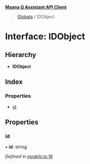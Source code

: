 **[Maana Q Assistant API Client](../README.md)**

> [Globals](../README.md) / IDObject

# Interface: IDObject

## Hierarchy

* **IDObject**

## Index

### Properties

* [id](idobject.md#id)

## Properties

### id

•  **id**: string

*Defined in [models.ts:16](https://github.com/maana-io/q-assistant-client/blob/1a0616f/src/models.ts#L16)*
